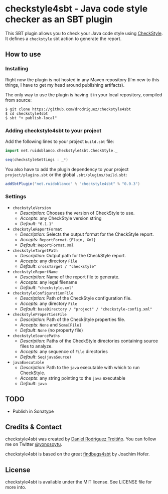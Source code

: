 # checkstyle4sbt - Java code style checker as an SBT plugin

This SBT plugin allows you to check your Java code style using [CheckStyle](http://checkstyle.sourceforge.net/). It defines a `checkstyle` sbt action to generate the report.

## How to use

### Installing

Right now the plugin is not hosted in any Maven repository (I’m new to this things, I have to get my head around publishing artifacts).

The only way to use the plugin is having it in your local repository, compiled from source:

```shell
$ git clone https://github.com/drodriguez/checkstyle4sbt
$ cd checkstyle4sbt
$ sbt "+ publish-local"
```

### Adding checkstyle4sbt to your project

Add the following lines to your project `build.sbt` file:

```scala
import net.ruidoblanco.checkstyle4sbt.CheckStyle._

seq(checkstyleSettings : _*)
```

You also have to add the plugin dependency to your project `project/plugins.sbt` or the global `.sbt/plugins/build.sbt`:

```scala
addSbtPlugin("net.ruidoblanco" % "checkstyle4sbt" % "0.0.3")
```

### Settings

* `checkstyleVersion`
    * _Description_: Chooses the version of CheckStyle to use.
    * _Accepts_: any CheckStyle version string
    * _Default_: `"6.1.1"`
* `checkstyleReportFormat`
    * _Description_: Selects the output format for the CheckStyle report.
    * _Accepts_: `ReportFormat.{Plain, Xml}`
    * _Default_: `ReportFormat.Xml`
* `checkstyleTargetPath`
    * _Description_: Output path for the CheckStyle report.
    * _Accepts_: any directory `File`
    * _Default_: `crossTarget / "checkstyle"`
* `checkstyleReportName`
    * _Description_: Name of the report file to generate.
    * _Accepts_: any legal filename
    * _Default_: `"checkstyle.xml"`
* `checkstyleConfigurationFile`
    * _Description_: Path of the CheckStyle configuration file.
    * _Accepts_: any directory `File`
    * _Default_: `baseDirectory / "project" / "checkstyle-config.xml"`
* `checkstylePropertiesFile`
    * _Description_: Path of the CheckStyle properties file.
    * _Accepts_: `None` and `Some[File]`
    * _Default_: `None` (no property file)
* `checkstyleSourcePaths`
    * _Description_: Paths of the CheckStyle directories containing source files to analyze.
    * _Accepts_: any sequence of `File` directories
    * _Default_: `Seq(javaSource)`
* `javaExecutable`
    * _Description_: Path to the `java` executable with which to run CheckStyle.
    * _Accepts_: any string pointing to the `java` executable
    * _Default_: `java`

## TODO

- Publish in Sonatype

## Credits & Contact

checkstyle4sbt was created by [Daniel Rodríguez Troitiño](http://github.com/drodriguez). You can follow me on Twitter [@yonosoytu](http://twitter.com/yonosoytu).

checkstyle4sbt is based on the great [findbugs4sbt](https://bitbucket.org/jmhofer/findbugs4sbt) by Joachim Hofer.

## License

checkstyle4sbt is available under the MIT license. See LICENSE file for more into.